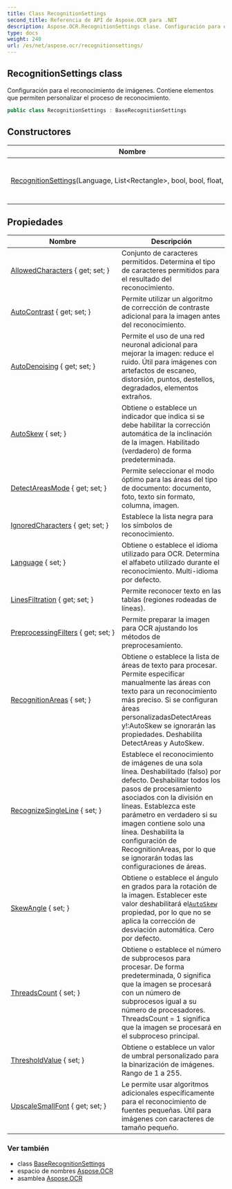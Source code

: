 ```yaml
---
title: Class RecognitionSettings
second_title: Referencia de API de Aspose.OCR para .NET
description: Aspose.OCR.RecognitionSettings clase. Configuración para el reconocimiento de imágenes. Contiene elementos que permiten personalizar el proceso de reconocimiento.
type: docs
weight: 240
url: /es/net/aspose.ocr/recognitionsettings/
---
```

## RecognitionSettings class

Configuración para el reconocimiento de imágenes. Contiene elementos que permiten personalizar el proceso de reconocimiento.

```csharp
public class RecognitionSettings : BaseRecognitionSettings
```

## Constructores

| Nombre | Descripción |
| --- | --- |
| [RecognitionSettings](recognitionsettings/)(Language, List&lt;Rectangle&gt;, bool, bool, float, bool, int) | Inicializa una nueva instancia del`RecognitionSettings`clase con conjunto completo de propiedades. |

## Propiedades

| Nombre | Descripción |
| --- | --- |
| [AllowedCharacters](../../aspose.ocr/baserecognitionsettings/allowedcharacters/) { get; set; } | Conjunto de caracteres permitidos. Determina el tipo de caracteres permitidos para el resultado del reconocimiento. |
| [AutoContrast](../../aspose.ocr/baserecognitionsettings/autocontrast/) { get; set; } | Permite utilizar un algoritmo de corrección de contraste adicional para la imagen antes del reconocimiento. |
| [AutoDenoising](../../aspose.ocr/baserecognitionsettings/autodenoising/) { get; set; } | Permite el uso de una red neuronal adicional para mejorar la imagen: reduce el ruido. Útil para imágenes con artefactos de escaneo, distorsión, puntos, destellos, degradados, elementos extraños. |
| [AutoSkew](../../aspose.ocr/baserecognitionsettings/autoskew/) { set; } | Obtiene o establece un indicador que indica si se debe habilitar la corrección automática de la inclinación de la imagen. Habilitado (verdadero) de forma predeterminada. |
| [DetectAreasMode](../../aspose.ocr/baserecognitionsettings/detectareasmode/) { get; set; } | Permite seleccionar el modo óptimo para las áreas del tipo de documento: documento, foto, texto sin formato, columna, imagen. |
| [IgnoredCharacters](../../aspose.ocr/baserecognitionsettings/ignoredcharacters/) { get; set; } | Establece la lista negra para los símbolos de reconocimiento. |
| [Language](../../aspose.ocr/baserecognitionsettings/language/) { set; } | Obtiene o establece el idioma utilizado para OCR.  Determina el alfabeto utilizado durante el reconocimiento. Multi-idioma por defecto. |
| [LinesFiltration](../../aspose.ocr/baserecognitionsettings/linesfiltration/) { get; set; } | Permite reconocer texto en las tablas (regiones rodeadas de líneas). |
| [PreprocessingFilters](../../aspose.ocr/baserecognitionsettings/preprocessingfilters/) { get; set; } | Permite preparar la imagen para OCR ajustando los métodos de preprocesamiento. |
| [RecognitionAreas](../../aspose.ocr/recognitionsettings/recognitionareas/) { set; } | Obtiene o establece la lista de áreas de texto para procesar.  Permite especificar manualmente las áreas con texto para un reconocimiento más preciso. Si se configuran áreas personalizadasDetectAreas y!:AutoSkew se ignorarán las propiedades.  Deshabilita DetectAreas y AutoSkew. |
| [RecognizeSingleLine](../../aspose.ocr/recognitionsettings/recognizesingleline/) { set; } | Establece el reconocimiento de imágenes de una sola línea. Deshabilitado (falso) por defecto. Deshabilitar todos los pasos de procesamiento asociados con la división en líneas. Establezca este parámetro en verdadero si su imagen contiene solo una línea. Deshabilita la configuración de RecognitionAreas, por lo que se ignorarán todas las configuraciones de áreas. |
| [SkewAngle](../../aspose.ocr/baserecognitionsettings/skewangle/) { set; } | Obtiene o establece el ángulo en grados para la rotación de la imagen.  Establecer este valor deshabilitará el[`AutoSkew`](../baserecognitionsettings/autoskew/) propiedad, por lo que no se aplica la corrección de desviación automática. Cero por defecto. |
| [ThreadsCount](../../aspose.ocr/baserecognitionsettings/threadscount/) { set; } | Obtiene o establece el número de subprocesos para procesar. De forma predeterminada, 0 significa que la imagen se procesará con un número de subprocesos igual a su número de procesadores. ThreadsCount = 1 significa que la imagen se procesará en el subproceso principal. |
| [ThresholdValue](../../aspose.ocr/baserecognitionsettings/thresholdvalue/) { set; } | Obtiene o establece un valor de umbral personalizado para la binarización de imágenes. Rango de 1 a 255. |
| [UpscaleSmallFont](../../aspose.ocr/baserecognitionsettings/upscalesmallfont/) { get; set; } | Le permite usar algoritmos adicionales específicamente para el reconocimiento de fuentes pequeñas. Útil para imágenes con caracteres de tamaño pequeño. |

### Ver también

* class [BaseRecognitionSettings](../baserecognitionsettings/)
* espacio de nombres [Aspose.OCR](../../aspose.ocr/)
* asamblea [Aspose.OCR](../../)



